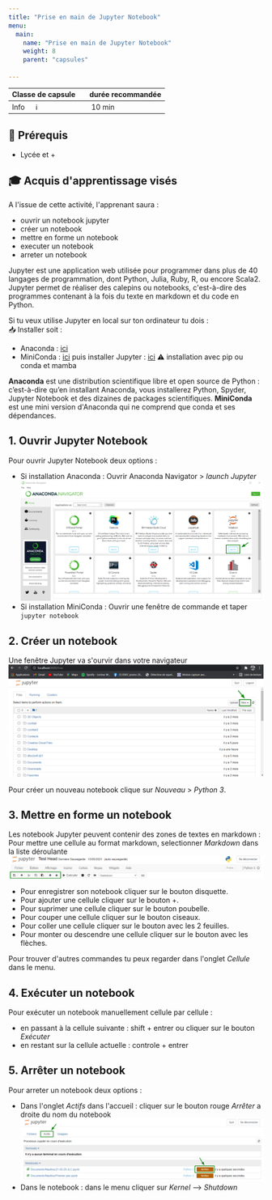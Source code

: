 ```yaml
---
title: "Prise en main de Jupyter Notebook"
menu:
  main:
    name: "Prise en main de Jupyter Notebook"
    weight: 8
    parent: "capsules"

---
```


| Classe de capsule  | &emsp;durée recommandée |
|:-------------------|:------------------|
| Info  &emsp;  ℹ️  |&emsp; 10 min      |


## 🎒 Prérequis
- Lycée et +

## 🎓 Acquis d'apprentissage visés 
A l'issue de cette activité, l'apprenant saura : 
* ouvrir un notebook jupyter  
* créer un notebook  
* mettre en forme un notebook   
* executer un notebook   
* arreter un notebook   


Jupyter est une application web utilisée pour programmer dans plus de 40 langages de programmation, dont Python, Julia, Ruby, R, ou encore Scala2. Jupyter permet de réaliser des calepins ou notebooks, c'est-à-dire des programmes contenant à la fois du texte en markdown et du code en Python. 

Si tu veux utilise Jupyter en local sur ton ordinateur tu dois :  
📥 Installer soit :
- Anaconda :  [ici](https://www.anaconda.com/products/individual)  
- MiniConda : [ici](https://docs.conda.io/en/latest/miniconda.html) puis installer Jupyter : [ici](https://jupyter.org/install) ⚠️ installation avec pip ou conda et mamba 

**Anaconda** est une distribution scientifique libre et open source de Python : c’est-à-dire qu’en installant Anaconda, vous installerez Python, Spyder, Jupyter Notebook et des dizaines de packages scientifiques.
**MiniConda** est une mini version d'Anaconda qui ne comprend que conda et ses dépendances.

## 1. Ouvrir Jupyter Notebook

Pour ouvrir Jupyter Notebook deux options : 
* Si installation Anaconda : Ouvrir Anaconda Navigator > *launch Jupyter*
![anaconda](img/anaconda.png)
* Si installation MiniConda : Ouvrir une fenêtre de commande et taper `jupyter notebook`

## 2. Créer un notebook 
Une fenêtre Jupyter va s'ourvir dans votre navigateur   
![main](img/jupyterMain.png)

Pour créer un nouveau notebook clique sur *Nouveau* > *Python 3*.

## 3. Mettre en forme un notebook 

Les notebook Jupyter peuvent contenir des zones de textes en markdown : 
Pour mettre une cellule au format markdown, selectionner *Markdown* dans la liste déroulante
![main](img/tools.png)

* Pour enregistrer son notebook cliquer sur le bouton disquette. 
* Pour ajouter une cellule cliquer sur le bouton +. 
* Pour suprimer une cellule cliquer sur le bouton poubelle. 
* Pour couper une cellule cliquer sur le bouton ciseaux. 
* Pour coller une cellule cliquer sur le bouton avec les 2 feuilles. 
* Pour monter ou descendre une cellule cliquer sur le bouton avec les flèches. 

Pour trouver d'autres commandes tu peux regarder dans l'onglet *Cellule* dans le menu. 

## 4. Exécuter un notebook 

Pour exécuter un notebook manuellement cellule par cellule : 
* en passant à la cellule suivante : shift + entrer ou cliquer sur le bouton *Exécuter* 
* en restant sur la cellule actuelle : controle + entrer 

## 5. Arrêter un notebook 

Pour arreter un notebook deux options : 
* Dans l'onglet *Actifs* dans l'accueil : cliquer sur le bouton rouge *Arrêter* a droite du nom du notebook 
![main](img/stop.png)
* Dans le notebook : dans le menu cliquer sur *Kernel* --> *Shutdown*


